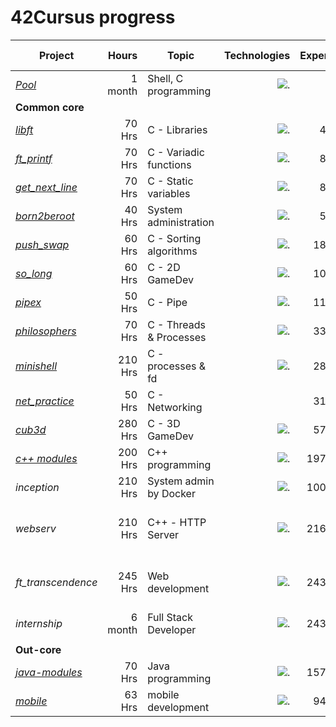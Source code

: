 # 42Cursus progress

[1]: https://github.com/abdeljalil-salhi
[2]: https://github.com/joseph-el
[3]: https://github.com/laila-chk
[4]: https://github.com
[5]: https://github.com/Sagittariu5A
[6]: https://github.com/mihlane
[7]: https://github.com/mustapha-belbiad
[8]: https://github.com/iel-mach

[10]: https://github.com/mtellami/42-cursus/tree/main/1337Pool
[11]: https://github.com/mtellami/42-cursus/tree/main/libft
[12]: https://github.com/mtellami/42-cursus/tree/main/ft_printf
[13]: https://github.com/mtellami/42-cursus/tree/main/get_next_line
[14]: https://github.com/mtellami/42-cursus/tree/main/born2beroot
[15]: https://github.com/mtellami/42-cursus/tree/main/push_swap
[16]: https://github.com/mtellami/42-cursus/tree/main/so_long
[17]: https://github.com/mtellami/42-cursus/tree/main/pipex
[18]: https://github.com/mtellami/42-cursus/tree/main/philosophers
[19]: https://github.com/mtellami/42-cursus/tree/main/minishell
[20]: https://github.com/mtellami/42-cursus/tree/main/net_practice
[21]: https://github.com/mtellami/42-cursus/tree/main/cub3d
[22]: https://github.com/mtellami/42-cursus/tree/main/c%2B%2B
[23]: https://github.com/mtellami/42-cursus/tree/main/java-modules
[24]: https://github.com/mtellami/42-cursus/tree/main/mobile

| Project               | Hours    | Topic                   | Technologies                                               | Experience | Finished At |     Team      |
| --------------------- |---------:| ----------------------- | ---------------------------------------------------------: | ---------: | ----------: | ------------- |
| *[Pool][10]*          | 1 month  | Shell, C programming    | ![.](https://skillicons.dev/icons?i=c,bash,git)            |            | 12-08-2022  |               |
| **Common core**       |          |                         |                                                            |            |             |               |
| *[libft][11]*         | 70 Hrs   | C - Libraries           | ![.](https://skillicons.dev/icons?i=c,,)                   | 462 XP     | 15-10-2022  |               |
| *[ft_printf][12]*     | 70 Hrs   | C - Variadic functions  | ![.](https://skillicons.dev/icons?i=c,,)                   | 882 XP     | 16-10-2022  |               |
| *[get_next_line][13]* | 70 Hrs   | C - Static variables    | ![.](https://skillicons.dev/icons?i=c,,)                   | 882 XP     | 20-10-2022  |               |
| *[born2beroot][14]*   | 40 Hrs   | System administration   | ![.](https://skillicons.dev/icons?i=linux,bash,)           | 577 XP     | 28-10-2022  |               |
| *[push_swap][15]*     | 60 Hrs   | C - Sorting algorithms  | ![.](https://skillicons.dev/icons?i=c,,)                   | 1855 XP    | 15-11-2022  |               |
| *[so_long][16]*       | 60 Hrs   | C - 2D GameDev          | ![.](https://skillicons.dev/icons?i=c,,)                   | 1000 XP    | 24-11-2022  |               |
| *[pipex][17]*         | 50 Hrs   | C - Pipe                | ![.](https://skillicons.dev/icons?i=linux,c,)              | 1142 XP    | 02-12-2022  |               |
| *[philosophers][18]*  | 70 Hrs   | C - Threads & Processes | ![.](https://skillicons.dev/icons?i=c,,)                   | 3360 XP    | 20-12-2022  |               |
| *[minishell][19]*     | 210 Hrs  | C - processes & fd      | ![.](https://skillicons.dev/icons?i=bash,c,)               | 2814 XP    | 05-02-2023  |[Abdeljalil Salhi][1]|
| *[net_practice][20]*  | 50 Hrs   | C - Networking          |                                                            | 3160 XP    | 12-02-2023  |               |
| *[cub3d][21]*         | 280 Hrs  | C - 3D GameDev          | ![.](https://skillicons.dev/icons?i=c,,)                   | 5775 XP    | 20-03-2023  |[Youssef El Idrissi][2]|
| *[c++ modules][22]*   | 200 Hrs  | C++ programming         | ![.](https://skillicons.dev/icons?i=cpp,,)                 | 19702 XP   | 30-05-2023  |               |
| *inception*           | 210 Hrs  | System admin by Docker  | ![.](https://skillicons.dev/icons?i=docker,,)              | 10042 XP   | 21-07-2023  |               |
| *webserv*             | 210 Hrs  | C++ - HTTP Server       | ![.](https://skillicons.dev/icons?i=cpp,nginx,)            | 21630 XP   | 30-08-2023  |[Laila CHOKRI][3] [Malika Aamer][4]|
| *ft_transcendence*    | 245 Hrs  | Web development         | ![.](https://skillicons.dev/icons?i=postgres,nestjs,react) | 24360 XP   | 28-10-2023  |[Jawad][5] [Habibi][6] [Mustapha][7] [Issam][8]|
| *internship*          | 6 month  | Full Stack Developer    | ![.](https://skillicons.dev/icons?i=c,,)                   | 24360 XP   | 22-12-2024  |               |
|                       |          |                         |                                                            |            |             |               |
| **Out-core**          |          |                         |                                                            |            |             |               |
| *[java-modules][23]*  | 70 Hrs   | Java programming        | ![.](https://skillicons.dev/icons?i=java,,)                | 15750 XP   | xx-xx-xx    |               |
| *[mobile][24]*        | 63 Hrs   | mobile development      | ![.](https://skillicons.dev/icons?i=dart,flutter,)        | 9450 XP    | xx-xx-xx    |               |
